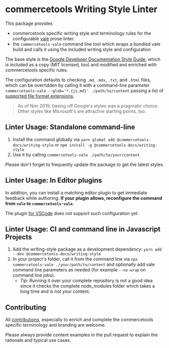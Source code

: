 # commercetools Writing Style Linter

This package provides

- commercetools specific writing style and terminology rules for the configurable [vale](https://errata-ai.github.io/vale/) prose linter.
- the `commercetools-vale` command line tool which wraps a bundled vale build and calls it using the included writing style and configuration

The base style is the [Google Developer Documentation Style Guide](https://github.com/errata-ai/Google), which is included as a copy (MIT licensed, too) and modified and enriched with commercetools specific rules.

The configuration defaults to checking `.md`, `.mdx`, `.txt`, and `.html` files, which can be overridden by calling it with a command-line parameter `commercetools-vale --glob='*.{js,md}' ./path/to/content` passing a list of [supported file format extensions](https://errata-ai.github.io/vale/formats/#formats).

> As of Nov 2019, basing off Google's styles was a pragmatic choice. Other styles like Microsoft's are attractive starting points, too.

## Linter Usage: Standalone command-line

1.  Install the command globally via `yarn global add @commercetools-docs/writing-style` or `npm install -g @commercetools-docs/writing-style`
1.  Use it by calling `commercetools-vale ./path/to/your/content`

Please don't forget to frequently update the package to get the latest styles.

## Linter Usage: In Editor plugins

In addition, you can install a matching editor plugin to get immediate feedback while authoring.
**If your plugin allows, reconfigure the command from `vale` to `commercetools-vale`**.

The plugin [for VSCode](https://marketplace.visualstudio.com/items?itemName=testthedocs.vale) does not support such configuration yet.

## Linter Usage: CI and command line in Javascript Projects

1. Add the writing-style package as a development dependency: `yarn add --dev @commercetools-docs/writing-style`
1. In your project's folder, call it from the command
   line via `npx commercetools-vale ./your/path/to/content` and optionally add vale command line parameters as needed (for example `--no-wrap` on command line jobs).
   - _Tip_: Running it over your complete repository is not a good idea since it checks the complete node_modules folder which takes a long time and is not your content.

## Contributing

All [contributions](../../CONTRIBUTING.md), especially to enrich and complete the commercetools specific terminology and branding are welcome.

Please always provide content examples in the pull request to explain the rationale and typical use cases.
